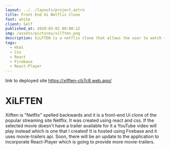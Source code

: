 ```yaml
---
layout: ../../layouts/project.astro
title: Front End Ui Netflix Clone
font: white
client: Self
published_at: 2020-03-02 00:00:12
img: /assets/pictures/xilften.png
description: XiLFTEN is a netflix clone that allows the user to watch trailers of the selected movie title.
tags:
  - Html
  - Css
  - React
  - Firebase
  - React-Player
---
```


link to deployed site https://xilften-cb7c8.web.app/

# XiLFTEN

Xilften is "Netflix" spelled backwards and it is a front-end Ui clone of the popular streaming site Netflix. It was created using react and css. If the selected movie doesn't have a trailer available for it a YouTube video will play instead which is one that I created! It is hosted using Firebase and it uses movie-trailers api. Soon, there will be an update to the application to incorporate React-Player which is going to provide more movie-trailers.

